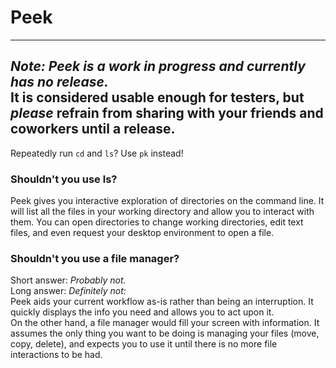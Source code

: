 # Peek

---
***Note: Peek is a work in progress and currently has no release.***  
It is considered usable enough for testers, but *please* refrain from sharing with your friends and coworkers until a release.
---

Repeatedly run `cd` and `ls`?  Use `pk` instead!

### Shouldn't you use ls?

Peek gives you interactive exploration of directories on the command line.  It will list all the files in your working directory and allow you to interact with them.  You can open directories to change working directories, edit text files, and even request your desktop environment to open a file.

### Shouldn't you use a file manager?

Short answer: *Probably not.*  
Long answer:  *Definitely not:*  
Peek aids your current workflow as-is rather than being an interruption.  It quickly displays the info you need and allows you to act upon it.  
On the other hand, a file manager would fill your screen with information.  It assumes the only thing you want to be doing is managing your files (move, copy, delete), and expects you to use it until there is no more file interactions to be had.
